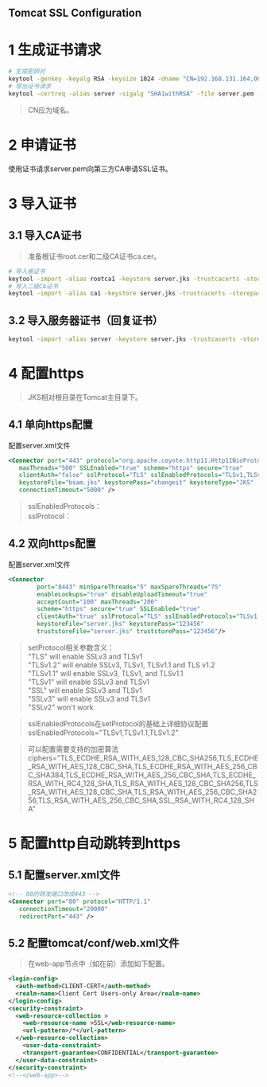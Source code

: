 Tomcat SSL Configuration
---
# 1 生成证书请求
``` bash
# 生成密钥对
keytool -genkey -keyalg RSA -keysize 1024 -dname "CN=192.168.131.164,OU=BJCA,O=BJCA,L=Beijing,ST=Beijing,C=CN" -alias server -keypass 123456 -keystore server.jks -storepass 123456 -validity 365
# 导出证书请求
keytool -certreq -alias server -sigalg "SHA1withRSA" -file server.pem -keypass 123456 -keystore server.jks -storepass 123456
```
> CN应为域名。

# 2 申请证书
使用证书请求server.pem向第三方CA申请SSL证书。

# 3 导入证书
## 3.1 导入CA证书
> 准备根证书root.cer和二级CA证书ca.cer。

``` bash
# 导入根证书
keytool -import -alias rootca1 -keystore server.jks -trustcacerts -storepass 123456 -file root.cer
# 导入二级CA证书
keytool -import -alias ca1 -keystore server.jks -trustcacerts -storepass 123456 -file ca.cer
```
## 3.2 导入服务器证书（回复证书）
``` bash
keytool -import -alias server -keystore server.jks -trustcacerts -storepass 123456 -file server.cer
```

# 4 配置https
> JKS相对根目录在Tomcat主目录下。

## 4.1 单向https配置
配置server.xml文件
``` xml
<Connector port="443" protocol="org.apache.coyote.http11.Http11NioProtocol"
   maxThreads="500" SSLEnabled="true" scheme="https" secure="true"
   clientAuth="false" sslProtocol="TLS" sslEnabledProtocols="TLSv1,TLSv1.1,TLSv1.2"
   keystoreFile="bsam.jks" keystorePass="changeit" keystoreType="JKS"
   connectionTimeout="5000" />
```
> sslEnabledProtocols：  
> sslProtocol：

## 4.2 双向https配置
配置server.xml文件
``` xml
<Connector
		port="8443" minSpareThreads="5" maxSpareThreads="75"
		enableLookups="true" disableUploadTimeout="true"
		acceptCount="100" maxThreads="200"
		scheme="https" secure="true" SSLEnabled="true"
		clientAuth="true" sslProtocol="TLS" sslEnabledProtocols="TLSv1,TLSv1.1,TLSv1.2"
		keystoreFile="server.jks" keystorePass="123456"
		truststoreFile="server.jks" truststorePass="123456"/>
```

> setProtocol相关参数含义：  
"TLS" will enable SSLv3 and TLSv1  
"TLSv1.2" will enable SSLv3, TLSv1, TLSv1.1 and TLS v1.2  
"TLSv1.1" will enable SSLv3, TLSv1, and TLSv1.1  
"TLSv1" will enable SSLv3 and TLSv1  
"SSL" will enable SSLv3 and TLSv1  
"SSLv3" will enable SSLv3 and TLSv1  
"SSLv2" won't work

> sslEnabledProtocols在setProtocol的基础上详细协议配置
sslEnabledProtocols="TLSv1,TLSv1.1,TLSv1.2"

 > 可以配置需要支持的加密算法 ciphers="TLS_ECDHE_RSA_WITH_AES_128_CBC_SHA256,TLS_ECDHE_RSA_WITH_AES_128_CBC_SHA,TLS_ECDHE_RSA_WITH_AES_256_CBC_SHA384,TLS_ECDHE_RSA_WITH_AES_256_CBC_SHA,TLS_ECDHE_RSA_WITH_RC4_128_SHA,TLS_RSA_WITH_AES_128_CBC_SHA256,TLS_RSA_WITH_AES_128_CBC_SHA,TLS_RSA_WITH_AES_256_CBC_SHA256,TLS_RSA_WITH_AES_256_CBC_SHA,SSL_RSA_WITH_RC4_128_SHA"

# 5 配置http自动跳转到https
## 5.1 配置server.xml文件
``` xml
<!-- 80的转发端口改成443 -->
<Connector port="80" protocol="HTTP/1.1"
   connectionTimeout="20000"
   redirectPort="443" />
```

## 5.2 配置tomcat/conf/web.xml文件
> 在web-app节点中（如在</web-app>前）添加如下配置。

```xml
<login-config>
  <auth-method>CLIENT-CERT</auth-method>
  <realm-name>Client Cert Users-only Area</realm-name>
</login-config>
<security-constraint>
  <web-resource-collection >
    <web-resource-name >SSL</web-resource-name>
    <url-pattern>/*</url-pattern>
  </web-resource-collection>
    <user-data-constraint>
    <transport-guarantee>CONFIDENTIAL</transport-guarantee>
  </user-data-constraint>
</security-constraint>
<!--</web-app>-->
```
